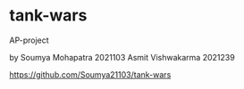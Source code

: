 # tank-wars
AP-project

by
Soumya Mohapatra 2021103
Asmit Vishwakarma 2021239


https://github.com/Soumya21103/tank-wars

